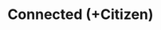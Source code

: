---
layout: post
title:  "Connected (+Citizen)"
tags: "data web native visualization"
thumb: blank-wide.jpg
desc: "A visualization of the future of the connected car"
---